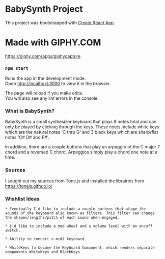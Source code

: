 # BabySynth Project

This project was bootstrapped with [Create React App](https://github.com/facebook/create-react-app).

# Made with GIPHY.COM

https://giphy.com/apps/giphycapture

### `npm start`

Runs the app in the development mode.\
Open [http://localhost:3000](http://localhost:3000) to view it in the browser.

The page will reload if you make edits.\
You will also see any lint errors in the console.

### What is BabySynth?

BabySynth is a small synthesizer keyboard that plays 8 notes total and can only be played by clicking through the keys. These notes include white keys which are the natural notes 'C thru G' and 3 black keys which are sharp/flat notes 'C# D# and F#'.

In addition, there are a couple buttons that play an arpeggio of the C major 7 chord and a reversed C chord. Arpeggios simply play a chord one note at a time.

### Sources

I sought out my sources from Tone.js and installed the librairies from https://tonejs.github.io/


### Wishlist Ideas

    * Eventually I'd like to include a couple buttons that shape the sounds of the keyboard also known as filters. This filter can change the shapes/lengths/pitch of each sound when engaged.

    * I'd like to include a mod wheel and a volume level with an on/off switch.

    * Ability to connect a midi keyboard.

    * WhiteKeys to become the Keyboard Component, which renders separate compoments WhiteKeys and BlackKeys




